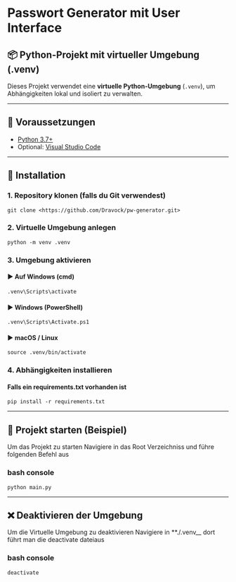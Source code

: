 # Passwort Generator mit User Interface

## 📦 Python-Projekt mit virtueller Umgebung (.venv)

Dieses Projekt verwendet eine **virtuelle Python-Umgebung** (`.venv`), um Abhängigkeiten lokal und isoliert zu verwalten.

---

## 🔧 Voraussetzungen

- [Python 3.7+](https://www.python.org/downloads/)
- Optional: [Visual Studio Code](https://code.visualstudiocode.com/)

---

## 🚀 Installation

### 1. Repository klonen (falls du Git verwendest)

    git clone <https://github.com/Dravock/pw-generator.git>

### 2. Virtuelle Umgebung anlegen

    python -m venv .venv

### 3. Umgebung aktivieren

#### ▶️ Auf Windows (cmd)

    .venv\Scripts\activate

#### ▶️ Windows (PowerShell)

    .venv\Scripts\Activate.ps1

#### ▶️ macOS / Linux

    source .venv/bin/activate

### 4. Abhängigkeiten installieren

#### Falls ein requirements.txt vorhanden ist

    pip install -r requirements.txt

---

## 🧪 Projekt starten (Beispiel)

Um das Projekt zu starten Navigiere in das Root Verzeichniss und führe folgenden Befehl aus

### bash console

    python main.py

---

## ❌ Deaktivieren der Umgebung

Um die Virtuelle Umgebung zu deaktivieren Navigiere in **./.venv__ dort führt man die deactivate dateiaus

### bash console

    deactivate
